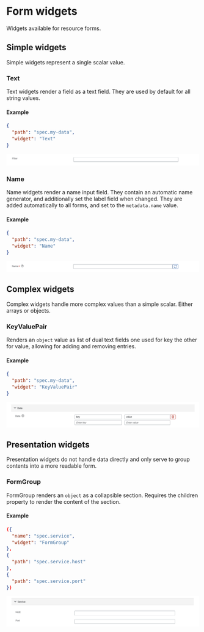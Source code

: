 # Form widgets

Widgets available for resource forms.

## Simple widgets

Simple widgets represent a single scalar value.

### Text

Text widgets render a field as a text field. They are used by default for all string values.

#### Example

```json
{
  "path": "spec.my-data",
  "widget": "Text"
}
```

<p>
<img src="./assets/form-widgets/Text.png" style="max-width:100%;">
</p>

### Name

Name widgets render a name input field. They contain an automatic name generator, and additionally set the label field when changed. They are added automatically to all forms, and set to the `metadata.name` value.

#### Example

```json
{
  "path": "spec.my-data",
  "widget": "Name"
}
```

<p>
<img src="./assets/form-widgets/Name.png" style="max-width:100%;">
</p>

## Complex widgets

Complex widgets handle more complex values than a simple scalar. Either arrays or objects.

### KeyValuePair

Renders an `object` value as list of dual text fields one used for key the other for value, allowing for adding and removing entries.

#### Example

```json
{
  "path": "spec.my-data",
  "widget": "KeyValuePair"
}
```

<p>
<img src="./assets/form-widgets/KeyValue.png" style="max-width:100%;">
</p>

## Presentation widgets

Presentation widgets do not handle data directly and only serve to group contents into a more readable form.

### FormGroup

FormGroup renders an `object` as a collapsible section. Requires the children property to render the content of the section.

#### Example

```json
({
  "name": "spec.service",
  "widget": "FormGroup"
},
{
  "path": "spec.service.host"
},
{
  "path": "spec.service.port"
})
```

<p>
<img src="./assets/form-widgets/FormGroup.png" style="max-width:100%;">
</p>
